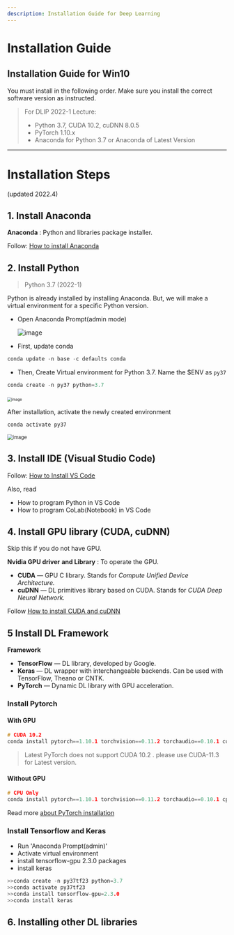 ```yaml
---
description: Installation Guide for Deep Learning
---
```


# Installation Guide

## Installation Guide for Win10 <a href="#f126" id="f126"></a>

You must install in the following order. Make sure you install the correct software version as instructed.

> For DLIP 2022-1 Lecture:
>
> * Python 3.7, CUDA 10.2, cuDNN 8.0.5
> * PyTorch 1.10.x
> * Anaconda for Python 3.7 or Anaconda of Latest Version

***

# Installation Steps

(updated 2022.4)

## 1. Install Anaconda

**Anaconda** : Python and libraries package installer.

Follow: [How to install Anaconda](anaconda.md#conda-installation)



## 2. Install Python 

> Python 3.7 (2022-1)

Python is already installed by installing Anaconda. But, we will make a virtual environment for a specific Python version.



* Open  Anaconda Prompt(admin mode)

  ![image](https://user-images.githubusercontent.com/38373000/162147626-98c7c618-2882-4668-a61d-0682cffdd898.png)

  

* First, update conda
```c
conda update -n base -c defaults conda
```

* Then, Create Virtual environment for Python 3.7. Name the $ENV as `py37`
```c
conda create -n py37 python=3.7
```

​    <img src="https://user-images.githubusercontent.com/38373000/162149298-8e254ebd-c698-4ab9-bb80-40b24ce2b438.png" alt="image" style="zoom:60%;" />



After installation, activate the newly created environment

```c
conda activate py37
```



<img src="https://user-images.githubusercontent.com/38373000/162150172-0192d3d4-901f-4356-8c99-ff146297bd39.png" alt="image" style="zoom:80%;" />






## 3. Install IDE (Visual Studio Code)

Follow: [How to Install VS Code](ide/vscode/#installation)



Also, read 

* How to program Python in VS Code
* How to program CoLab(Notebook) in VS Code





## 4. Install GPU library (CUDA, cuDNN)
Skip this if you do not have GPU.

**Nvidia GPU driver** **and Library** : To operate the GPU.

* **CUDA** — GPU C library. Stands for _Compute Unified Device Architecture._
* **cuDNN** — DL primitives library based on CUDA. Stands for _CUDA Deep Neural Network._



Follow [How to install CUDA and cuDNN](cuda-installation.md#9f39)





## 5 Install DL Framework

**Framework**

* **TensorFlow** — DL library, developed by Google.
* **Keras** — DL wrapper with interchangeable backends. Can be used with TensorFlow, Theano or CNTK.
* **PyTorch** — Dynamic DL library with GPU acceleration.



### Install Pytorch

#### With GPU

```C
# CUDA 10.2
conda install pytorch==1.10.1 torchvision==0.11.2 torchaudio==0.10.1 cudatoolkit=10.2 -c pytorch
```

> Latest PyTorch does not support CUDA 10.2 .  please use CUDA-11.3 for Latest version.



#### Without GPU

```C
# CPU Only
conda install pytorch==1.10.1 torchvision==0.11.2 torchaudio==0.10.1 cpuonly -c pytorch
```



Read more [about PyTorch installation](https://ykkim.gitbook.io/dlip/installation-guide/framework/pytorch)

###  Install Tensorflow and Keras

* Run 'Anaconda Prompt(admin)'
* Activate virtual environment
* install tensorflow-gpu 2.3.0 packages
* install keras

```c
>>conda create -n py37tf23 python=3.7
>>conda activate py37tf23 
>>conda install tensorflow-gpu=2.3.0
>>conda install keras
```





## 6. Installing other DL libraries


